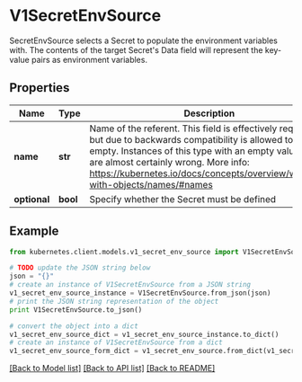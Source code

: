 # V1SecretEnvSource

SecretEnvSource selects a Secret to populate the environment variables with.  The contents of the target Secret's Data field will represent the key-value pairs as environment variables.

## Properties

Name | Type | Description | Notes
------------ | ------------- | ------------- | -------------
**name** | **str** | Name of the referent. This field is effectively required, but due to backwards compatibility is allowed to be empty. Instances of this type with an empty value here are almost certainly wrong. More info: https://kubernetes.io/docs/concepts/overview/working-with-objects/names/#names | [optional] 
**optional** | **bool** | Specify whether the Secret must be defined | [optional] 

## Example

```python
from kubernetes.client.models.v1_secret_env_source import V1SecretEnvSource

# TODO update the JSON string below
json = "{}"
# create an instance of V1SecretEnvSource from a JSON string
v1_secret_env_source_instance = V1SecretEnvSource.from_json(json)
# print the JSON string representation of the object
print V1SecretEnvSource.to_json()

# convert the object into a dict
v1_secret_env_source_dict = v1_secret_env_source_instance.to_dict()
# create an instance of V1SecretEnvSource from a dict
v1_secret_env_source_form_dict = v1_secret_env_source.from_dict(v1_secret_env_source_dict)
```
[[Back to Model list]](../README.md#documentation-for-models) [[Back to API list]](../README.md#documentation-for-api-endpoints) [[Back to README]](../README.md)



